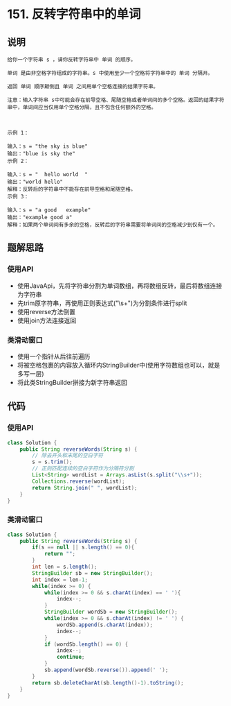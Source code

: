 # 151. 反转字符串中的单词

## 说明

```
给你一个字符串 s ，请你反转字符串中 单词 的顺序。

单词 是由非空格字符组成的字符串。s 中使用至少一个空格将字符串中的 单词 分隔开。

返回 单词 顺序颠倒且 单词 之间用单个空格连接的结果字符串。

注意：输入字符串 s中可能会存在前导空格、尾随空格或者单词间的多个空格。返回的结果字符串中，单词间应当仅用单个空格分隔，且不包含任何额外的空格。

 

示例 1：

输入：s = "the sky is blue"
输出："blue is sky the"
示例 2：

输入：s = "  hello world  "
输出："world hello"
解释：反转后的字符串中不能存在前导空格和尾随空格。
示例 3：

输入：s = "a good   example"
输出："example good a"
解释：如果两个单词间有多余的空格，反转后的字符串需要将单词间的空格减少到仅有一个。
```

## 题解思路

### 使用API

- 使用JavaApi，先将字符串分割为单词数组，再将数组反转，最后将数组连接为字符串
- 先trim原字符串，再使用正则表达式("\\s+")为分割条件进行split
- 使用reverse方法倒置
- 使用join方法连接返回

### 类滑动窗口

- 使用一个指针从后往前遍历
- 将被空格包裹的内容放入循环内StringBuilder中(使用字符数组也可以，就是多写一层)
- 将此类StringBuilder拼接为新字符串返回

## 代码

### 使用API

```java
class Solution {
    public String reverseWords(String s) {
        // 除去开头和末尾的空白字符
        s = s.trim();
        // 正则匹配连续的空白字符作为分隔符分割
        List<String> wordList = Arrays.asList(s.split("\\s+"));
        Collections.reverse(wordList);
        return String.join(" ", wordList);
    }
}
```

### 类滑动窗口

```java
class Solution {
    public String reverseWords(String s) {
        if(s == null || s.length() == 0){
            return "";
        }
        int len = s.length();
        StringBuilder sb = new StringBuilder();
        int index = len-1;
        while(index >= 0) {
            while(index >= 0 && s.charAt(index) == ' '){
                index--;
            }
            StringBuilder wordSb = new StringBuilder();
            while(index >= 0 && s.charAt(index) != ' ') {
                wordSb.append(s.charAt(index));
                index--;
            }
            if (wordSb.length() == 0) {
                index--;
                continue;
            }
            sb.append(wordSb.reverse()).append(' ');
        }
        return sb.deleteCharAt(sb.length()-1).toString();
    }
}
```
